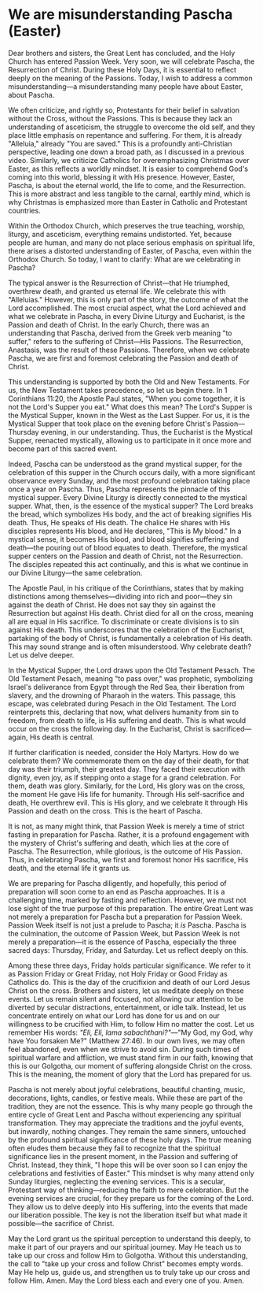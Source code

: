 # We are misunderstanding Pascha (Easter)

Dear brothers and sisters, the Great Lent has concluded, and the Holy Church has entered Passion Week. Very soon, we will celebrate Pascha, the Resurrection of Christ. During these Holy Days, it is essential to reflect deeply on the meaning of the Passions. Today, I wish to address a common misunderstanding—a misunderstanding many people have about Easter, about Pascha.

We often criticize, and rightly so, Protestants for their belief in salvation without the Cross, without the Passions. This is because they lack an understanding of asceticism, the struggle to overcome the old self, and they place little emphasis on repentance and suffering. For them, it is already "Alleluia," already "You are saved." This is a profoundly anti-Christian perspective, leading one down a broad path, as I discussed in a previous video. Similarly, we criticize Catholics for overemphasizing Christmas over Easter, as this reflects a worldly mindset. It is easier to comprehend God's coming into this world, blessing it with His presence. However, Easter, Pascha, is about the eternal world, the life to come, and the Resurrection. This is more abstract and less tangible to the carnal, earthly mind, which is why Christmas is emphasized more than Easter in Catholic and Protestant countries.

Within the Orthodox Church, which preserves the true teaching, worship, liturgy, and asceticism, everything remains undistorted. Yet, because people are human, and many do not place serious emphasis on spiritual life, there arises a distorted understanding of Easter, of Pascha, even within the Orthodox Church. So today, I want to clarify: What are we celebrating in Pascha?

The typical answer is the Resurrection of Christ—that He triumphed, overthrew death, and granted us eternal life. We celebrate this with "Alleluias." However, this is only part of the story, the outcome of what the Lord accomplished. The most crucial aspect, what the Lord achieved and what we celebrate in Pascha, in every Divine Liturgy and Eucharist, is the Passion and death of Christ. In the early Church, there was an understanding that Pascha, derived from the Greek verb meaning "to suffer," refers to the suffering of Christ—His Passions. The Resurrection, Anastasis, was the result of these Passions. Therefore, when we celebrate Pascha, we are first and foremost celebrating the Passion and death of Christ.

This understanding is supported by both the Old and New Testaments. For us, the New Testament takes precedence, so let us begin there. In 1 Corinthians 11:20, the Apostle Paul states, "When you come together, it is not the Lord's Supper you eat." What does this mean? The Lord's Supper is the Mystical Supper, known in the West as the Last Supper. For us, it is the Mystical Supper that took place on the evening before Christ's Passion—Thursday evening, in our understanding. Thus, the Eucharist is the Mystical Supper, reenacted mystically, allowing us to participate in it once more and become part of this sacred event.

Indeed, Pascha can be understood as the grand mystical supper, for the celebration of this supper in the Church occurs daily, with a more significant observance every Sunday, and the most profound celebration taking place once a year on Pascha. Thus, Pascha represents the pinnacle of this mystical supper. Every Divine Liturgy is directly connected to the mystical supper. What, then, is the essence of the mystical supper? The Lord breaks the bread, which symbolizes His body, and the act of breaking signifies His death. Thus, He speaks of His death. The chalice He shares with His disciples represents His blood, and He declares, "This is My blood." In a mystical sense, it becomes His blood, and blood signifies suffering and death—the pouring out of blood equates to death. Therefore, the mystical supper centers on the Passion and death of Christ, not the Resurrection. The disciples repeated this act continually, and this is what we continue in our Divine Liturgy—the same celebration.

The Apostle Paul, in his critique of the Corinthians, states that by making distinctions among themselves—dividing into rich and poor—they sin against the death of Christ. He does not say they sin against the Resurrection but against His death. Christ died for all on the cross, meaning all are equal in His sacrifice. To discriminate or create divisions is to sin against His death. This underscores that the celebration of the Eucharist, partaking of the body of Christ, is fundamentally a celebration of His death. This may sound strange and is often misunderstood. Why celebrate death? Let us delve deeper.

In the Mystical Supper, the Lord draws upon the Old Testament Pesach. The Old Testament Pesach, meaning "to pass over," was prophetic, symbolizing Israel's deliverance from Egypt through the Red Sea, their liberation from slavery, and the drowning of Pharaoh in the waters. This passage, this escape, was celebrated during Pesach in the Old Testament. The Lord reinterprets this, declaring that now, what delivers humanity from sin to freedom, from death to life, is His suffering and death. This is what would occur on the cross the following day. In the Eucharist, Christ is sacrificed—again, His death is central.

If further clarification is needed, consider the Holy Martyrs. How do we celebrate them? We commemorate them on the day of their death, for that day was their triumph, their greatest day. They faced their execution with dignity, even joy, as if stepping onto a stage for a grand celebration. For them, death was glory. Similarly, for the Lord, His glory was on the cross, the moment He gave His life for humanity. Through His self-sacrifice and death, He overthrew evil. This is His glory, and we celebrate it through His Passion and death on the cross. This is the heart of Pascha.

It is not, as many might think, that Passion Week is merely a time of strict fasting in preparation for Pascha. Rather, it is a profound engagement with the mystery of Christ's suffering and death, which lies at the core of Pascha. The Resurrection, while glorious, is the outcome of His Passion. Thus, in celebrating Pascha, we first and foremost honor His sacrifice, His death, and the eternal life it grants us.

We are preparing for Pascha diligently, and hopefully, this period of preparation will soon come to an end as Pascha approaches. It is a challenging time, marked by fasting and reflection. However, we must not lose sight of the true purpose of this preparation. The entire Great Lent was not merely a preparation for Pascha but a preparation for Passion Week. Passion Week itself is not just a prelude to Pascha; it *is* Pascha. Pascha is the culmination, the outcome of Passion Week, but Passion Week is not merely a preparation—it is the essence of Pascha, especially the three sacred days: Thursday, Friday, and Saturday. Let us reflect deeply on this.

Among these three days, Friday holds particular significance. We refer to it as Passion Friday or Great Friday, not Holy Friday or Good Friday as Catholics do. This is the day of the crucifixion and death of our Lord Jesus Christ on the cross. Brothers and sisters, let us meditate deeply on these events. Let us remain silent and focused, not allowing our attention to be diverted by secular distractions, entertainment, or idle talk. Instead, let us concentrate entirely on what our Lord has done for us and on our willingness to be crucified with Him, to follow Him no matter the cost. Let us remember His words: *"Eli, Eli, lama sabachthani?"*—"My God, my God, why have You forsaken Me?" (Matthew 27:46). In our own lives, we may often feel abandoned, even when we strive to avoid sin. During such times of spiritual warfare and affliction, we must stand firm in our faith, knowing that this is our Golgotha, our moment of suffering alongside Christ on the cross. This is the meaning, the moment of glory that the Lord has prepared for us.

Pascha is not merely about joyful celebrations, beautiful chanting, music, decorations, lights, candles, or festive meals. While these are part of the tradition, they are not the essence. This is why many people go through the entire cycle of Great Lent and Pascha without experiencing any spiritual transformation. They may appreciate the traditions and the joyful events, but inwardly, nothing changes. They remain the same sinners, untouched by the profound spiritual significance of these holy days. The true meaning often eludes them because they fail to recognize that the spiritual significance lies in the present moment, in the Passion and suffering of Christ. Instead, they think, "I hope this will be over soon so I can enjoy the celebrations and festivities of Easter." This mindset is why many attend only Sunday liturgies, neglecting the evening services. This is a secular, Protestant way of thinking—reducing the faith to mere celebration. But the evening services are crucial, for they prepare us for the coming of the Lord. They allow us to delve deeply into His suffering, into the events that made our liberation possible. The key is not the liberation itself but what made it possible—the sacrifice of Christ.

May the Lord grant us the spiritual perception to understand this deeply, to make it part of our prayers and our spiritual journey. May He teach us to take up our cross and follow Him to Golgotha. Without this understanding, the call to "take up your cross and follow Christ" becomes empty words. May He help us, guide us, and strengthen us to truly take up our cross and follow Him. Amen. May the Lord bless each and every one of you. Amen.

